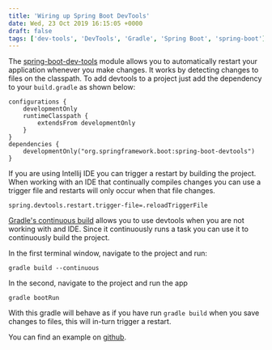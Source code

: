 ```yaml
---
title: 'Wiring up Spring Boot DevTools'
date: Wed, 23 Oct 2019 16:15:05 +0000
draft: false
tags: ['dev-tools', 'DevTools', 'Gradle', 'Spring Boot', 'spring-boot']
---
```


The [spring-boot-dev-tools](https://docs.spring.io/spring-boot/docs/2.2.0.RELEASE/reference/html/using-spring-boot.html#using-boot-devtools) [](https://docs.spring.io/spring-boot/docs/2.2.0.RELEASE/reference/html/using-spring-boot.html#using-boot-devtools) module allows you to automatically restart your application whenever you make changes. It works by detecting changes to files on the classpath. To add devtools to a project just add the dependency to your `build.gradle` as shown below:

```
configurations {
    developmentOnly
    runtimeClasspath {
        extendsFrom developmentOnly
    }
}
dependencies {
    developmentOnly("org.springframework.boot:spring-boot-devtools")
}
```

If you are using Intellij IDE you can trigger a restart by building the project. When working with an IDE that continually compiles changes you can use a trigger file and restarts will only occur when that file changes.

```
spring.devtools.restart.trigger-file=.reloadTriggerFile
```

[Gradle's continuous build](https://docs.gradle.org/current/userguide/command_line_interface.html#sec:continuous_build) allows you to use devtools when you are not working with and IDE. Since it continuously runs a task you can use it to continuously build the project.

In the first terminal window, navigate to the project and run:

`gradle build --continuous`

In the second, navigate to the project and run the app

`gradle bootRun`

With this gradle will behave as if you have run `gradle build` when you save changes to files, this will in-turn trigger a restart.

You can find an example on [github](https://github.com/amuponda/blog-posts/tree/master/spring-boot-devtools).